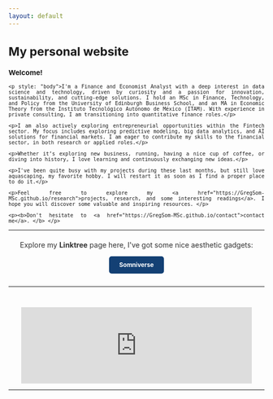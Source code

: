 ```yaml
---
layout: default
---
```




<div style="text-align: justify;font-size:smaller; margin-bottom: 20px;">
    <h1>My personal website</h1>
    <h3>Welcome!</h3>

    <p style: "body">I'm a Finance and Economist Analyst with a deep interest in data science and technology, driven by curiosity and a passion for innovation, sustainability, and cutting-edge solutions. I hold an MSc in Finance, Technology, and Policy from the University of Edinburgh Business School, and an MA in Economic Theory from the Instituto Tecnológico Autónomo de México (ITAM). With experience in private consulting, I am transitioning into quantitative finance roles.</p>
    
    <p>I am also actively exploring entrepreneurial opportunities within the Fintech sector. My focus includes exploring predictive modeling, big data analytics, and AI solutions for financial markets. I am eager to contribute my skills to the financial sector, in both research or applied roles.</p>

    <p>Whether it’s exploring new business, running, having a nice cup of coffee, or diving into history, I love learning and continuously exchanging new ideas.</p>

    <p>I've been quite busy with my projects during these last months, but still love aquascaping, my favorite hobby. I will restart it as soon as I find a proper place to do it.</p>

    <p>Feel free to explore my <a href="https://GregSom-MSc.github.io/research">projects, research, and some interesting readings</a>. I hope you will discover some valuable and inspiring resources. </p>
    
    <p><b>Don't hesitate to <a href="https://GregSom-MSc.github.io/contact">contact me</a>. </b> </p>
    
<hr>
<div style="text-align: center; margin-top: 20px;">
    <p style="font-size: 1.2em; color: #333;">Explore my <strong>Linktree</strong> page here, I've got some nice aesthetic gadgets: </p>
    <a href="https://linktr.ee/somniverse" target="_blank"
       style="display: inline-block; padding: 10px 20px; cursor: pointer; background-color: #134074; color: white; text-decoration: none; font-size: 1em; border-radius: 5px; font-weight: bold;">
        Somniverse
    </a>
</div>
<br>
<hr>
<br><br>

<div style="text-align: center;">
    <iframe src="https://ghchart.rshah.org/GregSom-MSc" frameborder="0" scrolling="0" width="90%" height="150px" style="max-width: 600px; margin: auto;"></iframe>
</div>
<hr>
